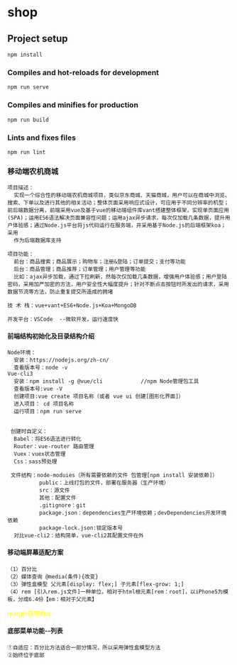 # shop

## Project setup
```
npm install
```

### Compiles and hot-reloads for development
```
npm run serve
```

### Compiles and minifies for production
```
npm run build
```

### Lints and fixes files
```
npm run lint
```
### 移动端农机商城
```
项目描述：
  实现一个综合性的移动端农机商城项目，类似京东商城、天猫商城，用户可以在商城中浏览、搜索、下单以及进行其他的相关活动；整体页面采用响应式设计，可应用于不同分辨率的机型；前后端数据分离，前端采用vue及基于vue的移动端组件库vant搭建整体框架，实现单页面应用(SPA)；运用ES6语法解决页面兼容性问题；运用ajax异步请求，每次仅加载几条数据，提升用户体验感；通过Node.js平台将js代码运行在服务端，并采用基于Node.js的后端框架koa；采用
  作为后端数据库支持

项目功能：
  前台：商品搜索；商品展示；购物车；注册&登陆；订单提交；支付等功能
  后台：商品管理；商品推荐；订单管理；用户管理等功能
  比如：ajax异步加载，通过下拉刷新，然每次仅加载几条数据，增强用户体验感；用户登陆密码，采用加严加密的方法，用户安全性大幅度提升；针对不断点击按钮时所发出的请求，采用数据节流等方法，防止重复提交所造成的拥堵

技 术 栈：vue+vant+ES6+Node.js+Koa+MongoDB

开发平台：VSCode  --微软开发，运行速度快
```
#### 前端结构初始化及目录结构介绍
```
Node环境：
  安装：https://nodejs.org/zh-cn/
  查看版本号：node -v
Vue-cli3
  安装：npm install -g @vue/cli            //npm Node管理包工具
  查看版本号:vue -V
  创建项目:vue create 项目名称（或者 vue ui 创建[图形化界面]）
  进入项目： cd 项目名称
  运行项目：npm run serve  
  
  
 创建时自定义：
  Babel：将ES6语法进行转化
  Router：vue-router 路由管理
  Vuex：vuex状态管理
  Css：sass预处理
  
 文件结构：node-moduies（所有需要依赖的文件 包管理[npm install 安装依赖]）
          public：上线打包的文件，部署在服务器（生产环境）
          src：源文件
          其他：配置文件
          .gitignore：git
          package.json：dependencies生产环境依赖；devDependencies开发环境依赖
          package-lock.json:锁定版本号
  对比vue-cli2：结构简单，vue-cli2其配置文件在外
```
#### 移动端屏幕适配方案
```
（1）百分比
（2）媒体查询 @media(条件){改变}
（3）弹性盒模型 父元素[display: flex;] 子元素[flex-grow: 1;]
（4）rem [引入rem.js文件]一种单位，相对于html根元素[rem：root]，以iPhone5为模板，分成6.4份【em：相对于父元素】
```
<font color="#ff0">margin自带8px</font>

#### 底部菜单功能--列表
```
①自适应：百分比方法适合一部分情况，所以采用弹性盒模型方法
②始终位于底部
```
